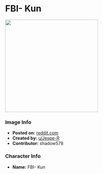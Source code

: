 # FBI- Kun

<img src="https://raw.githubusercontent.com/shadow578/Project-Padoru/master/Padoru/U_Jespe-R/other-fbi-agent-jesper.png" height="300">

### Image Info
* **Posted on:**     [reddit.com](https://www.reddit.com/r/Padoru/comments/eszi4z/daily_padoru_23_fbi_agent_original_characterirl/)
* **Created by:**    [u/Jespe-R](https://github.com/shadow578/Project-Padoru/blob/master/table-of-contents/creators/uJespeR.md)
* **Contributor:**   shadow578

### Character Info
* **Name:**   FBI- Kun


